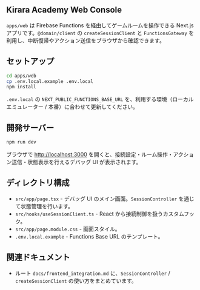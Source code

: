 ## Kirara Academy Web Console

`apps/web` は Firebase Functions を経由してゲームルームを操作できる Next.js アプリです。`@domain/client` の `createSessionClient` と `FunctionsGateway` を利用し、中断復帰やアクション送信をブラウザから確認できます。

## セットアップ

```bash
cd apps/web
cp .env.local.example .env.local
npm install
```

`.env.local` の `NEXT_PUBLIC_FUNCTIONS_BASE_URL` を、利用する環境（ローカルエミュレーター / 本番）に合わせて更新してください。

## 開発サーバー

```bash
npm run dev
```

ブラウザで [http://localhost:3000](http://localhost:3000) を開くと、接続設定・ルーム操作・アクション送信・状態表示を行えるデバッグ UI が表示されます。

## ディレクトリ構成

- `src/app/page.tsx` - デバッグ UI のメイン画面。`SessionController` を通じて状態管理を行います。
- `src/hooks/useSessionClient.ts` - React から接続制御を扱うカスタムフック。
- `src/app/page.module.css` - 画面スタイル。
- `.env.local.example` - Functions Base URL のテンプレート。

## 関連ドキュメント

- ルート `docs/frontend_integration.md` に、`SessionController` / `createSessionClient` の使い方をまとめています。
